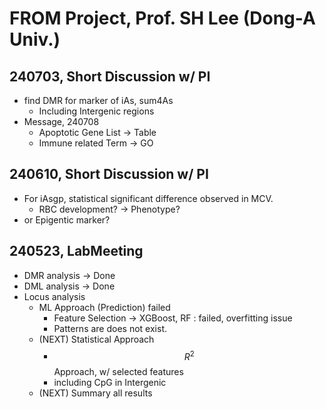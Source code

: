 # FROM Project, Prof. SH Lee (Dong-A Univ.)

## 240703, Short Discussion w/ PI

* find DMR for marker of iAs, sum4As
  * Including Intergenic regions
* Message, 240708&#x20;
  * Apoptotic Gene List -> Table
  * Immune related Term -> GO

## 240610, Short Discussion w/ PI

* For iAsgp, statistical significant difference observed in MCV.
  * RBC development? -> Phenotype?
* or Epigentic marker?

## 240523, LabMeeting&#x20;

* DMR analysis -> Done&#x20;
* DML analysis -> Done
* Locus analysis
  * ML Approach (Prediction) failed
    * Feature Selection -> XGBoost, RF : failed, overfitting issue
    * Patterns are does not exist.
  * (NEXT) Statistical Approach
    * $$R^2$$ Approach, w/ selected features
    * including CpG in Intergenic
  * (NEXT) Summary all results
